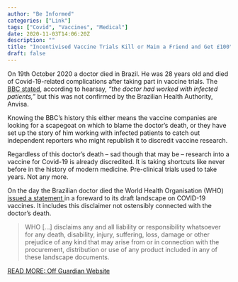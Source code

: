 ```yaml
---
author: "Be Informed"
categories: ["Link"]
tags: ["Covid", "Vaccines", "Medical"]
date: 2020-11-03T14:06:20Z
description: ""
title: "Incentivised Vaccine Trials Kill or Maim a Friend and Get £100"
draft: false
---
```


On 19th October 2020 a doctor died in Brazil. He was  28 years old and died of Covid-19-related complications after taking  part in vaccine trials. The [BBC stated](https://www.bbc.co.uk/news/world-latin-america-54634518), according to hearsay, *“the doctor had worked with infected patients,”* but this was not confirmed by the Brazilian Health Authority, Anvisa.  

Knowing the BBC’s history this either means the vaccine companies are looking for a scapegoat on which to blame the doctor’s death, or they  have set up the story of him working with infected patients to catch out independent reporters who might republish it to discredit vaccine  research.  

Regardless of this doctor’s death – sad though that may be – research into a vaccine for Covid-19 is already discredited. It is taking  shortcuts like never before in the history of modern medicine.  Pre-clinical trials used to take years. Not any more.  

On the day the Brazilian doctor died the World Health Organisation (WHO) [issued a statement ](https://www.who.int/publications/m/item/draft-landscape-of-covid-19-candidate-vaccines)in a foreward to its draft landscape on COVID-19 vaccines. It includes  this disclaimer not ostensibly connected with the doctor’s death.  

> WHO […] disclaims any and all liability or responsibility whatsoever for any death, disability, injury, suffering, loss, damage  or other prejudice of any kind that may arise from or in connection with the procurement, distribution or use of any product included in any of  these landscape documents.



[READ MORE: Off Guardian Website](https://off-guardian.org/2020/10/29/incentivised-vaccine-trials-kill-or-maim-a-friend-and-get-100/)